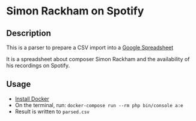# Simon Rackham on Spotify

## Description

This is a parser to prepare a CSV import into a [Google Spreadsheet](https://docs.google.com/spreadsheets/d/1CRpVbfeCu_HMWR1s7nSp7tVopaSbpVbv5uNrOaKivd4/edit#gid=1936319743)

It is a spreadsheet about composer Simon Rackham and the availability of his recordings on Spotify.

## Usage

- [Install Docker](https://www.docker.com/community-edition#/download)
- On the terminal, run: `docker-compose run --rm php bin/console a:e`
- Result is written to `parsed.csv`
